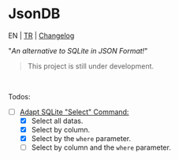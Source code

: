 # JsonDB

EN | [TR](README-TR.md) | <a href="Change.log" align="right">Changelog</a>

"*An alternative to SQLite in JSON Format!*"

> This project is still under development.

<br />

Todos:
- [ ] [Adapt SQLite "Select" Command:](https://www.sqlite.org/images/syntax/select-stmt.gif)
  - [x] Select all datas.
  - [x] Select by column.
  - [x] Select by the `where` parameter.
  - [ ] Select by column and the `where` parameter.
